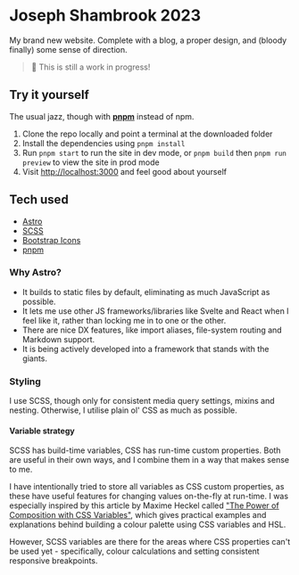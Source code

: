 # Joseph Shambrook 2023

My brand new website. Complete with a blog, a proper design, and (bloody finally) some sense of direction.

> 🚧 This is still a work in progress!

## Try it yourself

The usual jazz, though with **[pnpm]** instead of npm.

1. Clone the repo locally and point a terminal at the downloaded folder
2. Install the dependencies using `pnpm install`
3. Run `pnpm start` to run the site in dev mode, or `pnpm build` then `pnpm run preview` to view the site in prod mode
4. Visit [http://localhost:3000](http://localhost:3000) and feel good about yourself

## Tech used

- [Astro]
- [SCSS]
- [Bootstrap Icons]
- [pnpm]

### Why Astro?

- It builds to static files by default, eliminating as much JavaScript as possible.
- It lets me use other JS frameworks/libraries like Svelte and React when I feel like it, rather than locking me in to one or the other.
- There are nice DX features, like import aliases, file-system routing and Markdown support.
- It is being actively developed into a framework that stands with the giants.

### Styling

I use SCSS, though only for consistent media query settings, mixins and nesting. Otherwise, I utilise plain ol' CSS as much as possible.

#### Variable strategy

SCSS has build-time variables, CSS has run-time custom properties. Both are useful in their own ways, and I combine them in a way that makes sense to me.

I have intentionally tried to store all variables as CSS custom properties, as these have useful features for changing values on-the-fly at run-time. I was especially inspired by this article by Maxime Heckel called ["The Power of Composition with CSS Variables"](https://blog.maximeheckel.com/posts/the-power-of-composition-with-css-variables/), which gives practical examples and explanations behind building a colour palette using CSS variables and HSL.

However, SCSS variables are there for the areas where CSS properties can't be used yet - specifically, colour calculations and setting consistent responsive breakpoints.

[astro]: https://astro.build
[pnpm]: https://pnpm.io/
[scss]: https://sass-lang.com/
[bootstrap icons]: https://icons.getbootstrap.com/

